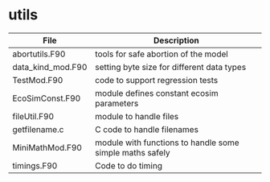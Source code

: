 # utils

|File             | Description                                  |
|-----------------|----------------------------------------------|
|abortutils.F90   | tools for safe abortion of the model         |
|data_kind_mod.F90| setting byte size for different data types   |
|TestMod.F90      | code to support regression tests             |
|EcoSimConst.F90  | module defines constant ecosim parameters    |
|fileUtil.F90     | module to handle files                       |
|getfilename.c    | C code to handle filenames                   |
|MiniMathMod.F90  | module with functions to handle some simple maths safely|
|timings.F90      | Code to do timing                            |
